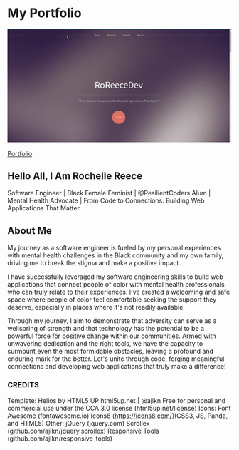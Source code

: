 # My Portfolio

![Portfolio Site Gif](images/my-portfolio.gif)

[Portfolio](https://roreecedev.netlify.app/)

## Hello All, I Am Rochelle Reece

Software Engineer | Black Female Feminist | @ResilientCoders Alum | Mental Health Advocate | From Code to Connections: Building Web Applications That Matter

## About Me 

My journey as a software engineer is fueled by my personal experiences with mental health challenges in the Black community and my own family, driving me to break the stigma and make a positive impact. 

I have successfully leveraged my software engineering skills to build web applications that connect people of color with mental health professionals who can truly relate to their experiences. I've created a welcoming and safe space where people of color feel comfortable seeking the support they deserve, especially in places where it's not readily available.

Through my journey, I aim to demonstrate that adversity can serve as a wellspring of strength and that technology has the potential to be a powerful force for positive change within our communities. Armed with unwavering dedication and the right tools, we have the capacity to surmount even the most formidable obstacles, leaving a profound and enduring mark for the better. Let's unite through code, forging meaningful connections and developing web applications that truly make a difference!

### CREDITS 

Template: 
    Helios by HTML5 UP
	html5up.net | @ajlkn
	Free for personal and commercial use under the CCA 3.0 license (html5up.net/license)
Icons:
	Font Awesome (fontawesome.io)
	Icons8 (https://icons8.com/)(CSS3, JS, Panda, and HTML5)
Other:
	jQuery (jquery.com)
	Scrollex (github.com/ajlkn/jquery.scrollex)
	Responsive Tools (github.com/ajlkn/responsive-tools)
